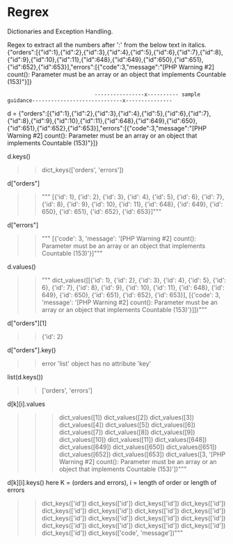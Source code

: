 # Regrex
Dictionaries and Exception Handling.

Regex to extract all the numbers after ':' from the below text in italics.
{"orders":[{"id":1},{"id":2},{"id":3},{"id":4},{"id":5},{"id":6},{"id":7},{"id":8},{"id":9},{"id":10},{"id":11},{"id":648},{"id":649},{"id":650},{"id":651},{"id":652},{"id":653}],"errors":[{"code":3,"message":"[PHP Warning #2] count(): Parameter must be an array or an object that implements Countable (153)"}]}




                                ----------------x---------- sample guidance-----------------------------x--------------- 



d = {"orders":[{"id":1},{"id":2},{"id":3},{"id":4},{"id":5},{"id":6},{"id":7},{"id":8},{"id":9},{"id":10},{"id":11},{"id":648},{"id":649},{"id":650},{"id":651},{"id":652},{"id":653}],"errors":[{"code":3,"message":"[PHP Warning #2] count(): Parameter must be an array or an object that implements Countable (153)"}]}



d.keys()    
>>dict_keys(['orders', 'errors'])


d["orders"] 
>>""" [{'id': 1},
 {'id': 2},
 {'id': 3},
 {'id': 4},
 {'id': 5},
 {'id': 6},
 {'id': 7},
 {'id': 8},
 {'id': 9},
 {'id': 10},
 {'id': 11},
 {'id': 648},
 {'id': 649},
 {'id': 650},
 {'id': 651},
 {'id': 652},
 {'id': 653}]"""



d["errors"]
>>""" [{'code': 3,
  'message': '[PHP Warning #2] count(): Parameter must be an array or an object that implements Countable (153)'}]"""



d.values() 
>>""" dict_values([[{'id': 1}, {'id': 2}, {'id': 3}, 
{'id': 4}, {'id': 5}, {'id': 6}, {'id': 7}, {'id': 8}, {'id': 9}, 
{'id': 10}, {'id': 11}, {'id': 648}, {'id': 649}, {'id': 650}, {'id': 651}, {'id': 652}, 
{'id': 653}], [{'code': 3, 'message': '[PHP Warning #2]
count(): Parameter must be an array or an object that implements Countable (153)'}]])"""



d["orders"][1] 
>>{'id': 2}


d["orders"].key() 
>>error 'list' object has no attribute 'key'


list(d.keys()) 
>>['orders', 'errors']



d[k][i].values 
>>>dict_values([1])
dict_values([2])
dict_values([3])
dict_values([4])
dict_values([5])
dict_values([6])
dict_values([7])
dict_values([8])
dict_values([9])
dict_values([10])
dict_values([11])
dict_values([648])
dict_values([649])
dict_values([650])
dict_values([651])
dict_values([652])
dict_values([653])
dict_values([3, '[PHP Warning #2] 
count(): Parameter must be an array or an object that implements Countable (153)'])"""



d[k][i].keys() here K = (orders and errors), i = length of order or length of errors
>>dict_keys(['id'])
dict_keys(['id'])
dict_keys(['id'])
dict_keys(['id'])
dict_keys(['id'])
dict_keys(['id'])
dict_keys(['id'])
dict_keys(['id'])
dict_keys(['id'])
dict_keys(['id'])
dict_keys(['id'])
dict_keys(['id'])
dict_keys(['id'])
dict_keys(['id'])
dict_keys(['id'])
dict_keys(['id'])
dict_keys(['id'])
dict_keys(['code', 'message'])"""
